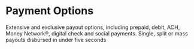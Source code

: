 # Payment Options

Extensive and exclusive payout options, including prepaid, debit, ACH, Money Network®, digital check and social payments. Single, split or mass payouts disbursed in under five seconds

<!-- type: row -->

<!-- type: card
title: <div style="text-align:center;width:100%;height:25%"><img src="https://raw.githubusercontent.com/Fiserv/digital-disbursements/develop/assets/images/icons/debit.png" alt="Debit Icon" title="Debit Icon" style="width: auto;height: 25%;max-height: 100px;"></div><div style="text-align:center;width:100%"> Debit Payments </div>
Description: <table>
<tbody>
<tr>
<td>Send funds to recipient’s debit card globally.</td>
</tr>
<tr>
<td>Card associated with recipient’s bank account. </td>
</tr>
<tr>
<td>Funds available to spend in seconds.</td>
</tr>
</tbody>
</table>
-->

<!-- type: card
title: <div style="text-align:center;width:100%;height:25%"><img src="https://raw.githubusercontent.com/Fiserv/digital-disbursements/develop/assets/images/icons/bank_account.png" alt="Bank Account Icon" title="Bank Account Icon" style="width: auto;height: 25%;max-height: 100px;"></div><div style="text-align:center;width:100%"> Bank Account </div>
description: Send payout directly to recipient’s bank. Available to spend in 1 to 2 days through ACH. RTP through The Clearing House available in 2023.
-->

<!-- type: card
title: <div style="text-align:center;width:100%;height:25%"><img src="https://raw.githubusercontent.com/Fiserv/digital-disbursements/develop/assets/images/icons/money_network.png" alt="Money Network Icon" title="Money Network Icon" style="width: auto;height: 25%;max-height: 100px;"></div><div style="text-align:center;width:100%"> Money Network </div>
description: Instant issue digital prepaid card. Load to digital wallet (Apple®, Google®, etc.). Physical card option available.
-->

<!-- type: row-end -->

<!-- type: row -->

<!-- type: card
title: <div style="text-align:center;width:100%;height:25%"><img src="https://raw.githubusercontent.com/Fiserv/digital-disbursements/develop/assets/images/icons/echeck.png" alt="Digital Check Icon" title="Digital Check Icon" style="width: auto;height: 25%;max-height: 100px;"></div><div style="text-align:center;width:100%"> Digital and Print Check Payments </div>
Description: Delivered to recipient email or mailing address. Printable by recipient . Can be physically deposited in bank. Can be deposited through remote deposit capture.
-->

<!-- type: card
title: <div style="text-align:center;width:100%;height:25%"><img src="https://raw.githubusercontent.com/Fiserv/digital-disbursements/develop/assets/images/icons/social_payments.png" alt="Social Payments Icon" title="Social Payments Icon" style="width: auto;height: 25%;max-height: 100px;"></div><div style="text-align:center;width:100%">Social Payments</div>
description: Send funds to recipient’s PayPal account globally. Send funds to recipient’s Venmo account. Funds available to spend in seconds.
-->

<!-- type: card
title: <div style="text-align:center;width:100%;height:25%"><img src="https://raw.githubusercontent.com/Fiserv/digital-disbursements/develop/assets/images/icons/crypto_wallets.png" alt="Crypto Wallets Icon" title="Crypto Wallets Icon" style="width: auto;height: 25%;max-height: 100px;"></div><div style="text-align:center;width:100%"> Crypto Wallets</div>
description: Send funds to recipient’s crypto wallet. Multiple wallets available including Coinbase 
Funds available to spend in seconds.
-->

<!-- type: row-end -->
